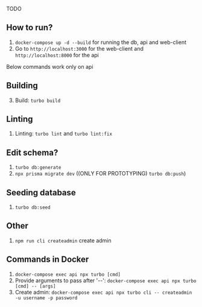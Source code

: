 TODO

## How to run?

1. `docker-compose up -d --build` for running the db, api and web-client
2. Go to `http://localhost:3000` for the web-client and  `http://localhost:8000` for the api

Below commands work only on api

## Building
3. Build: `turbo build`

## Linting
1. Linting: `turbo lint` and `turbo lint:fix`

## Edit schema?
1. `turbo db:generate`
2. `npx prisma migrate dev` ((ONLY FOR PROTOTYPING) `turbo db:push`)

## Seeding database
1. `turbo db:seed`

## Other
1. `npm run cli createadmin` create admin


## Commands in Docker
1. `docker-compose exec api npx turbo [cmd]`
2. Provide arguments to pass after '--': `docker-compose exec api npx turbo [cmd] -- [args]`
3. Create admin: `docker-compose exec api npx turbo cli -- createadmin -u username -p password`